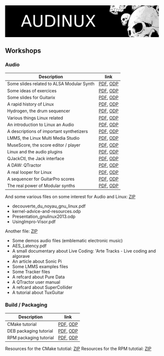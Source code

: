 ![Audinux](../images/AudinuxBanner.png)

## Workshops

### Audio

Description | link
----------- | ----
Some slides related to ALSA Modular Synth | [PDF](../workshop/audio/AMS.pdf), [ODP](../workshop/audio/AMS.odp)
Some ideas of exercices | [PDF](../workshop/audio/Exercices.pdf), [ODP](../workshop/audio/Exercices.odp)
Some slides for Guitarix | [PDF](../workshop/audio/Guitarix.pdf), [ODP](../workshop/audio/Guitarix.odp)
A rapid history of Linux | [PDF](../workshop/audio/Historique.pdf), [ODP](../workshop/audio/Historique.odp)
Hydrogen, the drum sequencer | [PDF](../workshop/audio/Hydrogen.pdf), [ODP](../workshop/audio/Hydrogen.odp)
Various things Linux related | [PDF](../workshop/audio/LinuxDivers.pdf), [ODP](../workshop/audio/LinuxDivers.odp)
An introduction to Linux an Audio | [PDF](../workshop/audio/LinuxIntro.pdf), [ODP](../workshop/audio/LinuxIntro.odp)
A descriptions of important synthetizers | [PDF](../workshop/audio/LinuxSynth.pdf), [ODP](../workshop/audio/LinuxSynth.odp)
LMMS, the Linux Multi Media Studio | [PDF](../workshop/audio/LMMS.pdf), [ODP](../workshop/audio/LMMS.odp)
MuseScore, the score editor / player | [PDF](../workshop/audio/MuseScore.pdf), [ODP](../workshop/audio/MuseScore.odp)
Linux and the audio plugins | [PDF](../workshop/audio/Plugins.pdf), [ODP](../workshop/audio/Plugins.odp)
QJackCtl, the Jack interface | [PDF](../workshop/audio/QJackCtl.pdf), [ODP](../workshop/audio/QJackCtl.odp)
A DAW: QTractor | [PDF](../workshop/audio/Qtractor.pdf), [ODP](../workshop/audio/Qtractor.odp)
A real looper for Linux | [PDF](../workshop/audio/SooperLooper.pdf), [ODP](../workshop/audio/SooperLooper.odp)
A sequencer for GuitarPro scores | [PDF](../workshop/audio/TuxGuitar.pdf), [ODP](../workshop/audio/TuxGuitar.odp)
The real power of Modular synths | [PDF](../workshop/audio/VCVRack.pdf), [ODP](../workshop/audio/VCVRack.odp)

And some various files on some interest for Audio and Linux: [ZIP](../workshop/audio/Divers.zip)
* decouverte_du_noyau_gnu_linux.pdf
* kernel-advice-and-resources.odp
* Presentation_gnulinux2013.odp
* UsingImpro-Visor.pdf

Another file: [ZIP](http://ycollette.free.fr/Guitare/Ressources.zip)
* Some demos audio files (emblematic electronic music)
* AES_Latency.pdf
* A small documentary about Live Coding: 'Arte Tracks - Live coding and algorave
* An article about Sonic Pi
* Some LMMS examples files
* Some Tracker files
* A refcard about Pure Data
* A QTractor user manual
* A refcard about SuperCollider
* A tutorial about TuxGuitar

### Build / Packaging

Description | link
----------- | ----
CMake tutorial | [PDF](../workshop/cmake/cmake.pdf), [ODP](../workshop/cmake/cmake.odp)
DEB packaging tutorial | [PDF](../workshop/deb/deb.pdf), [ODP](../workshop/deb/deb.odp)
RPM packaging tutorial | [PDF](../workshop/rpm/rpm.pdf), [ODP](../workshop/rpm/rpm.odp)

Resources for the CMake tutotial: [ZIP](../workshop/cmake/CMakeResources.zip)
Resources for the RPM tutotial: [ZIP](../workshop/rpm/RPMResources.zip)
